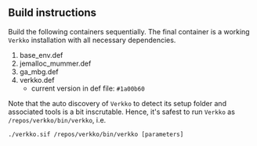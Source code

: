 ## Build instructions

Build the following containers sequentially. The final container is a working
`Verkko` installation with all necessary dependencies.

1. base_env.def
2. jemalloc_mummer.def
3. ga_mbg.def
4. verkko.def
    - current version in def file: `#1a00b60`

Note that the auto discovery of `Verkko` to detect its setup folder and 
associated tools is a bit inscrutable. Hence, it's safest to run `Verkko`
as `/repos/verkko/bin/verkko`, i.e.

`./verkko.sif /repos/verkko/bin/verkko [parameters]`
